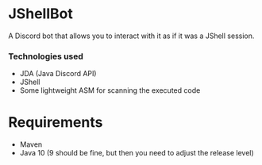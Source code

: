 # JShellBot
A Discord bot that allows you to interact with it as if it was a JShell session.

### Technologies used
* JDA (Java Discord API)
* JShell
* Some lightweight ASM for scanning the executed code

# Requirements
* Maven
* Java 10 (9 should be fine, but then you need to adjust the release level)
